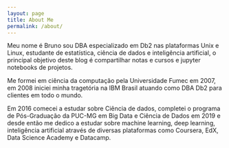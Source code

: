 ```yaml
---
layout: page
title: About Me
permalink: /about/
---
```


Meu nome é Bruno sou DBA especializado em Db2 nas plataformas Unix e Linux, estudante de estatística, ciência de dados e inteligência artificial, o principal objetivo deste blog é compartilhar notas e cursos e jupyter notebooks de projetos.
      
Me formei em ciência da computação pela Universidade Fumec em 2007,  em 2008 iniciei minha tragetória na IBM Brasil atuando como DBA Db2 para clientes em todo o mundo.
      
Em 2016 comecei a estudar sobre Ciência de dados, completei o programa de Pós-Graduação da PUC-MG em Big Data e Ciência de Dados em 2019 e desde então me dedico a estudar sobre machine learning, deep learning, inteligência artificial através de diversas plataformas como Coursera, EdX, Data Science Academy e Datacamp.
